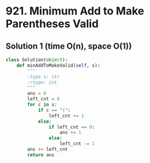 # 921. Minimum Add to Make Parentheses Valid

## Solution 1 (time O(n), space O(1))

```python
class Solution(object):
    def minAddToMakeValid(self, s):
        """
        :type s: str
        :rtype: int
        """
        ans = 0
        left_cnt = 0
        for c in s:
            if c == "(":
                left_cnt += 1
            else:
                if left_cnt == 0:
                    ans += 1
                else:
                    left_cnt -= 1
        ans += left_cnt
        return ans
```
